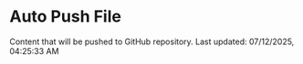 # Auto Push File

Content that will be pushed to GitHub repository.
Last updated: 07/12/2025, 04:25:33 AM